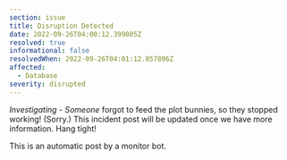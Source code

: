```yaml
---
section: issue
title: Disruption Detected
date: 2022-09-26T04:00:12.399005Z
resolved: true
informational: false
resolvedWhen: 2022-09-26T04:01:12.857896Z
affected:
  - Database
severity: disrupted
---
```

*Investigating* - _Someone_ forgot to feed the plot bunnies, so they stopped working! (Sorry.) This incident post will be updated once we have more information. Hang tight!

This is an automatic post by a monitor bot.
        
